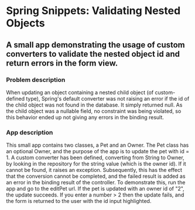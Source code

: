 # Spring Snippets: Validating Nested Objects
## A small app demonstrating the usage of custom converters to validate the nested object id and return errors in the form view.

### Problem description ###
When updating an object containing a nested child object (of custom-defined type), Spring's default converter  was 
not raising an error if the id of the child object was not found in the database. It simply returned null. As the child 
object was a nullable field, no constraint was being violated, so this behavior ended up not giving any errors in 
the binding result.

### App description ###
This small app contains two classes, a Pet and an Owner. The Pet class has an optional Owner, and the purpose of the 
app is to update the pet with id = 1.
A custom converter has been defined, converting from String to Owner, by looking in the repository for the string 
value (which is the owner id). If it cannot be found, it raises an exception. Subsequently, this has the effect that 
the conversion cannot be completed, and the failed result is added as an error in the binding result of the controller.
To demonstrate this, run the app and go to the editPet url. If the pet is updated with an owner id of "2", the 
update succeeds. If you enter a number > 2 then the update fails, and the form is returned to the user with the id 
input highlighted.